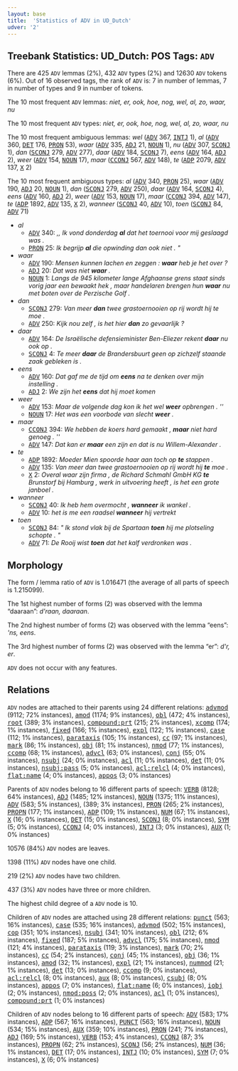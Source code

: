 ```yaml
---
layout: base
title:  'Statistics of ADV in UD_Dutch'
udver: '2'
---
```


## Treebank Statistics: UD_Dutch: POS Tags: `ADV`

There are 425 `ADV` lemmas (2%), 432 `ADV` types (2%) and 12630 `ADV` tokens (6%).
Out of 16 observed tags, the rank of `ADV` is: 7 in number of lemmas, 7 in number of types and 9 in number of tokens.

The 10 most frequent `ADV` lemmas: <em>niet, er, ook, hoe, nog, wel, al, zo, waar, nu</em>

The 10 most frequent `ADV` types:  <em>niet, er, ook, hoe, nog, wel, al, zo, waar, nu</em>

The 10 most frequent ambiguous lemmas: <em>wel</em> (<tt><a href="nl-pos-ADV.html">ADV</a></tt> 367, <tt><a href="nl-pos-INTJ.html">INTJ</a></tt> 1), <em>al</em> (<tt><a href="nl-pos-ADV.html">ADV</a></tt> 360, <tt><a href="nl-pos-DET.html">DET</a></tt> 176, <tt><a href="nl-pos-PRON.html">PRON</a></tt> 53), <em>waar</em> (<tt><a href="nl-pos-ADV.html">ADV</a></tt> 335, <tt><a href="nl-pos-ADJ.html">ADJ</a></tt> 21, <tt><a href="nl-pos-NOUN.html">NOUN</a></tt> 1), <em>nu</em> (<tt><a href="nl-pos-ADV.html">ADV</a></tt> 307, <tt><a href="nl-pos-SCONJ.html">SCONJ</a></tt> 1), <em>dan</em> (<tt><a href="nl-pos-SCONJ.html">SCONJ</a></tt> 279, <tt><a href="nl-pos-ADV.html">ADV</a></tt> 277), <em>daar</em> (<tt><a href="nl-pos-ADV.html">ADV</a></tt> 184, <tt><a href="nl-pos-SCONJ.html">SCONJ</a></tt> 7), <em>eens</em> (<tt><a href="nl-pos-ADV.html">ADV</a></tt> 164, <tt><a href="nl-pos-ADJ.html">ADJ</a></tt> 2), <em>weer</em> (<tt><a href="nl-pos-ADV.html">ADV</a></tt> 154, <tt><a href="nl-pos-NOUN.html">NOUN</a></tt> 17), <em>maar</em> (<tt><a href="nl-pos-CCONJ.html">CCONJ</a></tt> 567, <tt><a href="nl-pos-ADV.html">ADV</a></tt> 148), <em>te</em> (<tt><a href="nl-pos-ADP.html">ADP</a></tt> 2079, <tt><a href="nl-pos-ADV.html">ADV</a></tt> 137, <tt><a href="nl-pos-X.html">X</a></tt> 2)

The 10 most frequent ambiguous types:  <em>al</em> (<tt><a href="nl-pos-ADV.html">ADV</a></tt> 340, <tt><a href="nl-pos-PRON.html">PRON</a></tt> 25), <em>waar</em> (<tt><a href="nl-pos-ADV.html">ADV</a></tt> 190, <tt><a href="nl-pos-ADJ.html">ADJ</a></tt> 20, <tt><a href="nl-pos-NOUN.html">NOUN</a></tt> 1), <em>dan</em> (<tt><a href="nl-pos-SCONJ.html">SCONJ</a></tt> 279, <tt><a href="nl-pos-ADV.html">ADV</a></tt> 250), <em>daar</em> (<tt><a href="nl-pos-ADV.html">ADV</a></tt> 164, <tt><a href="nl-pos-SCONJ.html">SCONJ</a></tt> 4), <em>eens</em> (<tt><a href="nl-pos-ADV.html">ADV</a></tt> 160, <tt><a href="nl-pos-ADJ.html">ADJ</a></tt> 2), <em>weer</em> (<tt><a href="nl-pos-ADV.html">ADV</a></tt> 153, <tt><a href="nl-pos-NOUN.html">NOUN</a></tt> 17), <em>maar</em> (<tt><a href="nl-pos-CCONJ.html">CCONJ</a></tt> 394, <tt><a href="nl-pos-ADV.html">ADV</a></tt> 147), <em>te</em> (<tt><a href="nl-pos-ADP.html">ADP</a></tt> 1892, <tt><a href="nl-pos-ADV.html">ADV</a></tt> 135, <tt><a href="nl-pos-X.html">X</a></tt> 2), <em>wanneer</em> (<tt><a href="nl-pos-SCONJ.html">SCONJ</a></tt> 40, <tt><a href="nl-pos-ADV.html">ADV</a></tt> 10), <em>toen</em> (<tt><a href="nl-pos-SCONJ.html">SCONJ</a></tt> 84, <tt><a href="nl-pos-ADV.html">ADV</a></tt> 71)


* <em>al</em>
  * <tt><a href="nl-pos-ADV.html">ADV</a></tt> 340: <em>,, Ik vond donderdag <b>al</b> dat het toernooi voor mij geslaagd was .</em>
  * <tt><a href="nl-pos-PRON.html">PRON</a></tt> 25: <em>Ik begrijp <b>al</b> die opwinding dan ook niet . "</em>
* <em>waar</em>
  * <tt><a href="nl-pos-ADV.html">ADV</a></tt> 190: <em>Mensen kunnen lachen en zeggen : <b>waar</b> heb je het over ?</em>
  * <tt><a href="nl-pos-ADJ.html">ADJ</a></tt> 20: <em>Dat was niet <b>waar</b> .</em>
  * <tt><a href="nl-pos-NOUN.html">NOUN</a></tt> 1: <em>Langs de 945 kilometer lange Afghaanse grens staat sinds vorig jaar een bewaakt hek , maar handelaren brengen hun <b>waar</b> nu met boten over de Perzische Golf .</em>
* <em>dan</em>
  * <tt><a href="nl-pos-SCONJ.html">SCONJ</a></tt> 279: <em>Van meer <b>dan</b> twee grastoernooien op rij wordt hij te moe .</em>
  * <tt><a href="nl-pos-ADV.html">ADV</a></tt> 250: <em>Kijk nou zelf , is het hier <b>dan</b> zo gevaarlijk ?</em>
* <em>daar</em>
  * <tt><a href="nl-pos-ADV.html">ADV</a></tt> 164: <em>De Israëlische defensieminister Ben-Eliezer rekent <b>daar</b> nu ook op .</em>
  * <tt><a href="nl-pos-SCONJ.html">SCONJ</a></tt> 4: <em>Te meer <b>daar</b> de Brandersbuurt geen op zichzelf staande zaak gebleken is .</em>
* <em>eens</em>
  * <tt><a href="nl-pos-ADV.html">ADV</a></tt> 160: <em>Dat gaf me de tijd om <b>eens</b> na te denken over mijn instelling .</em>
  * <tt><a href="nl-pos-ADJ.html">ADJ</a></tt> 2: <em>We zijn het <b>eens</b> dat hij moet komen</em>
* <em>weer</em>
  * <tt><a href="nl-pos-ADV.html">ADV</a></tt> 153: <em>Maar de volgende dag kon ik het wel <b>weer</b> opbrengen . ''</em>
  * <tt><a href="nl-pos-NOUN.html">NOUN</a></tt> 17: <em>Het was een voorbode van slecht <b>weer</b> .</em>
* <em>maar</em>
  * <tt><a href="nl-pos-CCONJ.html">CCONJ</a></tt> 394: <em>We hebben de koers hard gemaakt , <b>maar</b> niet hard genoeg . ''</em>
  * <tt><a href="nl-pos-ADV.html">ADV</a></tt> 147: <em>Dat kan er <b>maar</b> een zijn en dat is nu Willem-Alexander .</em>
* <em>te</em>
  * <tt><a href="nl-pos-ADP.html">ADP</a></tt> 1892: <em>Moeder Mien spoorde haar aan toch op <b>te</b> stappen .</em>
  * <tt><a href="nl-pos-ADV.html">ADV</a></tt> 135: <em>Van meer dan twee grastoernooien op rij wordt hij <b>te</b> moe .</em>
  * <tt><a href="nl-pos-X.html">X</a></tt> 2: <em>Overal waar zijn firma , de Richard Schmahl GmbH KG <b>te</b> Brunstorf bij Hamburg , werk in uitvoering heeft , is het een grote janboel .</em>
* <em>wanneer</em>
  * <tt><a href="nl-pos-SCONJ.html">SCONJ</a></tt> 40: <em>Ik heb hem overmocht , <b>wanneer</b> ik wankel .</em>
  * <tt><a href="nl-pos-ADV.html">ADV</a></tt> 10: <em>het is me een raadsel <b>wanneer</b> hij vertrekt</em>
* <em>toen</em>
  * <tt><a href="nl-pos-SCONJ.html">SCONJ</a></tt> 84: <em>" Ik stond vlak bij de Spartaan <b>toen</b> hij me plotseling schopte . "</em>
  * <tt><a href="nl-pos-ADV.html">ADV</a></tt> 71: <em>De Rooij wist <b>toen</b> dat het kalf verdronken was .</em>

## Morphology

The form / lemma ratio of `ADV` is 1.016471 (the average of all parts of speech is 1.215099).

The 1st highest number of forms (2) was observed with the lemma “daaraan”: <em>d'raan, daaraan</em>.

The 2nd highest number of forms (2) was observed with the lemma “eens”: <em>'ns, eens</em>.

The 3rd highest number of forms (2) was observed with the lemma “er”: <em>d'r, er</em>.

`ADV` does not occur with any features.


## Relations

`ADV` nodes are attached to their parents using 24 different relations: <tt><a href="nl-dep-advmod.html">advmod</a></tt> (9112; 72% instances), <tt><a href="nl-dep-amod.html">amod</a></tt> (1174; 9% instances), <tt><a href="nl-dep-obl.html">obl</a></tt> (472; 4% instances), <tt><a href="nl-dep-root.html">root</a></tt> (389; 3% instances), <tt><a href="nl-dep-compound-prt.html">compound:prt</a></tt> (215; 2% instances), <tt><a href="nl-dep-xcomp.html">xcomp</a></tt> (174; 1% instances), <tt><a href="nl-dep-fixed.html">fixed</a></tt> (166; 1% instances), <tt><a href="nl-dep-expl.html">expl</a></tt> (122; 1% instances), <tt><a href="nl-dep-case.html">case</a></tt> (112; 1% instances), <tt><a href="nl-dep-parataxis.html">parataxis</a></tt> (105; 1% instances), <tt><a href="nl-dep-cc.html">cc</a></tt> (97; 1% instances), <tt><a href="nl-dep-mark.html">mark</a></tt> (86; 1% instances), <tt><a href="nl-dep-obj.html">obj</a></tt> (81; 1% instances), <tt><a href="nl-dep-nmod.html">nmod</a></tt> (77; 1% instances), <tt><a href="nl-dep-ccomp.html">ccomp</a></tt> (68; 1% instances), <tt><a href="nl-dep-advcl.html">advcl</a></tt> (63; 0% instances), <tt><a href="nl-dep-conj.html">conj</a></tt> (55; 0% instances), <tt><a href="nl-dep-nsubj.html">nsubj</a></tt> (24; 0% instances), <tt><a href="nl-dep-acl.html">acl</a></tt> (11; 0% instances), <tt><a href="nl-dep-det.html">det</a></tt> (11; 0% instances), <tt><a href="nl-dep-nsubj-pass.html">nsubj:pass</a></tt> (5; 0% instances), <tt><a href="nl-dep-acl-relcl.html">acl:relcl</a></tt> (4; 0% instances), <tt><a href="nl-dep-flat-name.html">flat:name</a></tt> (4; 0% instances), <tt><a href="nl-dep-appos.html">appos</a></tt> (3; 0% instances)

Parents of `ADV` nodes belong to 16 different parts of speech: <tt><a href="nl-pos-VERB.html">VERB</a></tt> (8128; 64% instances), <tt><a href="nl-pos-ADJ.html">ADJ</a></tt> (1485; 12% instances), <tt><a href="nl-pos-NOUN.html">NOUN</a></tt> (1375; 11% instances), <tt><a href="nl-pos-ADV.html">ADV</a></tt> (583; 5% instances),  (389; 3% instances), <tt><a href="nl-pos-PRON.html">PRON</a></tt> (265; 2% instances), <tt><a href="nl-pos-PROPN.html">PROPN</a></tt> (177; 1% instances), <tt><a href="nl-pos-ADP.html">ADP</a></tt> (109; 1% instances), <tt><a href="nl-pos-NUM.html">NUM</a></tt> (67; 1% instances), <tt><a href="nl-pos-X.html">X</a></tt> (16; 0% instances), <tt><a href="nl-pos-DET.html">DET</a></tt> (15; 0% instances), <tt><a href="nl-pos-SCONJ.html">SCONJ</a></tt> (8; 0% instances), <tt><a href="nl-pos-SYM.html">SYM</a></tt> (5; 0% instances), <tt><a href="nl-pos-CCONJ.html">CCONJ</a></tt> (4; 0% instances), <tt><a href="nl-pos-INTJ.html">INTJ</a></tt> (3; 0% instances), <tt><a href="nl-pos-AUX.html">AUX</a></tt> (1; 0% instances)

10576 (84%) `ADV` nodes are leaves.

1398 (11%) `ADV` nodes have one child.

219 (2%) `ADV` nodes have two children.

437 (3%) `ADV` nodes have three or more children.

The highest child degree of a `ADV` node is 10.

Children of `ADV` nodes are attached using 28 different relations: <tt><a href="nl-dep-punct.html">punct</a></tt> (563; 16% instances), <tt><a href="nl-dep-case.html">case</a></tt> (535; 16% instances), <tt><a href="nl-dep-advmod.html">advmod</a></tt> (502; 15% instances), <tt><a href="nl-dep-cop.html">cop</a></tt> (351; 10% instances), <tt><a href="nl-dep-nsubj.html">nsubj</a></tt> (341; 10% instances), <tt><a href="nl-dep-obl.html">obl</a></tt> (212; 6% instances), <tt><a href="nl-dep-fixed.html">fixed</a></tt> (187; 5% instances), <tt><a href="nl-dep-advcl.html">advcl</a></tt> (175; 5% instances), <tt><a href="nl-dep-nmod.html">nmod</a></tt> (121; 4% instances), <tt><a href="nl-dep-parataxis.html">parataxis</a></tt> (119; 3% instances), <tt><a href="nl-dep-mark.html">mark</a></tt> (70; 2% instances), <tt><a href="nl-dep-cc.html">cc</a></tt> (54; 2% instances), <tt><a href="nl-dep-conj.html">conj</a></tt> (45; 1% instances), <tt><a href="nl-dep-obj.html">obj</a></tt> (36; 1% instances), <tt><a href="nl-dep-amod.html">amod</a></tt> (32; 1% instances), <tt><a href="nl-dep-expl.html">expl</a></tt> (21; 1% instances), <tt><a href="nl-dep-nummod.html">nummod</a></tt> (21; 1% instances), <tt><a href="nl-dep-det.html">det</a></tt> (13; 0% instances), <tt><a href="nl-dep-ccomp.html">ccomp</a></tt> (9; 0% instances), <tt><a href="nl-dep-acl-relcl.html">acl:relcl</a></tt> (8; 0% instances), <tt><a href="nl-dep-aux.html">aux</a></tt> (8; 0% instances), <tt><a href="nl-dep-csubj.html">csubj</a></tt> (8; 0% instances), <tt><a href="nl-dep-appos.html">appos</a></tt> (7; 0% instances), <tt><a href="nl-dep-flat-name.html">flat:name</a></tt> (6; 0% instances), <tt><a href="nl-dep-iobj.html">iobj</a></tt> (2; 0% instances), <tt><a href="nl-dep-nmod-poss.html">nmod:poss</a></tt> (2; 0% instances), <tt><a href="nl-dep-acl.html">acl</a></tt> (1; 0% instances), <tt><a href="nl-dep-compound-prt.html">compound:prt</a></tt> (1; 0% instances)

Children of `ADV` nodes belong to 16 different parts of speech: <tt><a href="nl-pos-ADV.html">ADV</a></tt> (583; 17% instances), <tt><a href="nl-pos-ADP.html">ADP</a></tt> (567; 16% instances), <tt><a href="nl-pos-PUNCT.html">PUNCT</a></tt> (563; 16% instances), <tt><a href="nl-pos-NOUN.html">NOUN</a></tt> (534; 15% instances), <tt><a href="nl-pos-AUX.html">AUX</a></tt> (359; 10% instances), <tt><a href="nl-pos-PRON.html">PRON</a></tt> (241; 7% instances), <tt><a href="nl-pos-ADJ.html">ADJ</a></tt> (169; 5% instances), <tt><a href="nl-pos-VERB.html">VERB</a></tt> (153; 4% instances), <tt><a href="nl-pos-CCONJ.html">CCONJ</a></tt> (87; 3% instances), <tt><a href="nl-pos-PROPN.html">PROPN</a></tt> (62; 2% instances), <tt><a href="nl-pos-SCONJ.html">SCONJ</a></tt> (56; 2% instances), <tt><a href="nl-pos-NUM.html">NUM</a></tt> (36; 1% instances), <tt><a href="nl-pos-DET.html">DET</a></tt> (17; 0% instances), <tt><a href="nl-pos-INTJ.html">INTJ</a></tt> (10; 0% instances), <tt><a href="nl-pos-SYM.html">SYM</a></tt> (7; 0% instances), <tt><a href="nl-pos-X.html">X</a></tt> (6; 0% instances)

